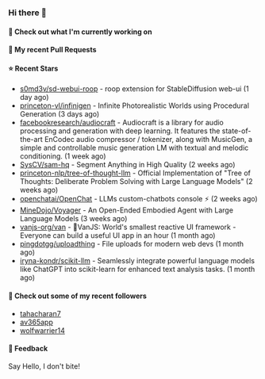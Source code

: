 ### Hi there 👋

#### 👷 Check out what I'm currently working on

#### 🔨 My recent Pull Requests


#### ⭐ Recent Stars

- [s0md3v/sd-webui-roop](https://github.com/s0md3v/sd-webui-roop) - roop extension for StableDiffusion web-ui (1 day ago)
- [princeton-vl/infinigen](https://github.com/princeton-vl/infinigen) - Infinite Photorealistic Worlds using Procedural Generation (3 days ago)
- [facebookresearch/audiocraft](https://github.com/facebookresearch/audiocraft) - Audiocraft is a library for audio processing and generation with deep learning. It features the state-of-the-art EnCodec audio compressor / tokenizer, along with MusicGen, a simple and controllable music generation LM with textual and melodic conditioning. (1 week ago)
- [SysCV/sam-hq](https://github.com/SysCV/sam-hq) - Segment Anything in High Quality (2 weeks ago)
- [princeton-nlp/tree-of-thought-llm](https://github.com/princeton-nlp/tree-of-thought-llm) - Official Implementation of &#34;Tree of Thoughts: Deliberate Problem Solving with Large Language Models&#34; (2 weeks ago)
- [openchatai/OpenChat](https://github.com/openchatai/OpenChat) - LLMs custom-chatbots console ⚡ (2 weeks ago)
- [MineDojo/Voyager](https://github.com/MineDojo/Voyager) - An Open-Ended Embodied Agent with Large Language Models (3 weeks ago)
- [vanjs-org/van](https://github.com/vanjs-org/van) - 🍦VanJS: World&#39;s smallest reactive UI framework - Everyone can build a useful UI app in an hour (1 month ago)
- [pingdotgg/uploadthing](https://github.com/pingdotgg/uploadthing) - File uploads for modern web devs (1 month ago)
- [iryna-kondr/scikit-llm](https://github.com/iryna-kondr/scikit-llm) - Seamlessly integrate powerful language models like ChatGPT into scikit-learn for enhanced text analysis tasks. (1 month ago)

#### 👯 Check out some of my recent followers

- [tahacharan7](https://github.com/tahacharan7)
- [av365app](https://github.com/av365app)
- [wolfwarrier14](https://github.com/wolfwarrier14)

#### 💬 Feedback

Say Hello, I don't bite!